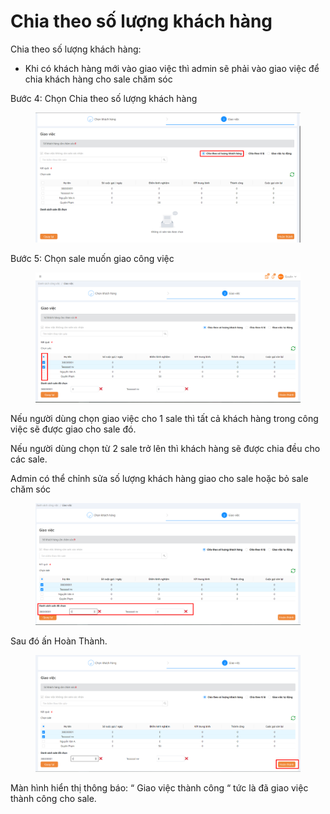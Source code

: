 # Chia theo số lượng khách hàng

Chia theo số lượng khách hàng:

* Khi có khách hàng mới vào giao việc thì admin sẽ phải vào giao việc để chia khách hàng cho sale chăm sóc

Bước 4: Chọn Chia theo số lượng khách hàng

<figure><img src="../../../../../../.gitbook/assets/image (280).png" alt=""><figcaption></figcaption></figure>

Bước 5: Chọn sale muốn giao công việc

<figure><img src="../../../../../../.gitbook/assets/image (281).png" alt=""><figcaption></figcaption></figure>

Nếu người dùng chọn giao việc cho 1 sale thì tất cả khách hàng trong công việc sẽ được giao cho sale đó.

Nếu người dùng chọn từ 2 sale trở lên thì khách hàng sẽ được chia đều cho các sale.

Admin có thể chỉnh sửa số lượng khách hàng giao cho sale hoặc bỏ sale chăm sóc

<figure><img src="../../../../../../.gitbook/assets/image (282).png" alt=""><figcaption></figcaption></figure>

Sau đó ấn Hoàn Thành.&#x20;

<figure><img src="../../../../../../.gitbook/assets/image (283).png" alt=""><figcaption></figcaption></figure>

Màn hình hiển thị thông báo: “ Giao việc thành công “ tức là đã giao việc thành công cho sale.
